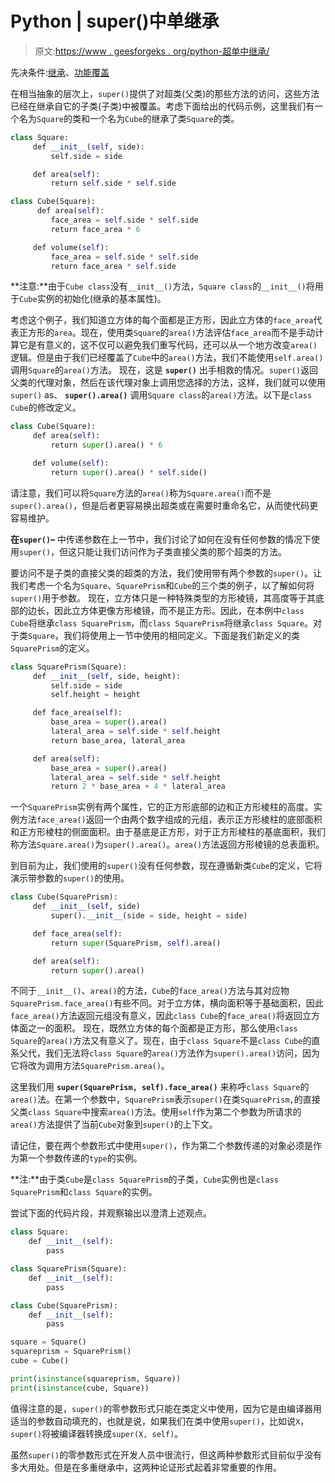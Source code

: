# Python | super()中单继承

> 原文:[https://www . geesforgeks . org/python-超单中继承/](https://www.geeksforgeeks.org/python-super-in-single-inheritance/)

先决条件:[继承](https://www.geeksforgeeks.org/inheritance-in-python/)、[功能覆盖](https://www.geeksforgeeks.org/function-overloading-vs-function-overriding-in-cpp/)

在相当抽象的层次上，`super()`提供了对超类(父类)的那些方法的访问，这些方法已经在继承自它的子类(子类)中被覆盖。考虑下面给出的代码示例，这里我们有一个名为`Square`的类和一个名为`Cube`的继承了类`Square`的类。

```py
class Square:
     def __init__(self, side):
         self.side = side

     def area(self):
         return self.side * self.side

class Cube(Square):
      def area(self):
         face_area = self.side * self.side
         return face_area * 6

     def volume(self):
         face_area = self.side * self.side
         return face_area * self.side
```

**注意:**由于`Cube class`没有`__init__()`方法，`Square class`的`__init__()`将用于`Cube`实例的初始化(继承的基本属性)。

考虑这个例子，我们知道立方体的每个面都是正方形，因此立方体的`face_area`代表正方形的`area`。现在，使用类`Square`的`area()`方法评估`face_area`而不是手动计算它是有意义的，这不仅可以避免我们重写代码，还可以从一个地方改变`area()`逻辑。但是由于我们已经覆盖了`Cube`中的`area()`方法，我们不能使用`self.area()`调用`Square`的`area()`方法。
现在，这是 **`super()`** 出手相救的情况。`super()`返回父类的代理对象，然后在该代理对象上调用您选择的方法，这样，我们就可以使用`super()` as、 **`super().area()`** 调用`Square class`的`area()`方法。以下是`class Cube`的修改定义。

```py
class Cube(Square):
     def area(self):
         return super().area() * 6

     def volume(self):
         return super().area() * self.side()
```

请注意，我们可以将`Square`方法的`area()`称为`Square.area()`而不是`super().area()`，但是后者更容易换出超类或在需要时重命名它，从而使代码更容易维护。

**在`super()`–**
中传递参数在上一节中，我们讨论了如何在没有任何参数的情况下使用`super()`，但这只能让我们访问作为子类直接父类的那个超类的方法。

要访问不是子类的直接父类的超类的方法，我们使用带有两个参数的`super()`。让我们考虑一个名为`Square`、`SquarePrism`和`Cube`的三个类的例子，以了解如何将`super()`用于参数。
现在，立方体只是一种特殊类型的方形棱镜，其高度等于其底部的边长，因此立方体更像方形棱镜，而不是正方形。因此，在本例中`class Cube`将继承`class SquarePrism`，而`class
SquarePrism`将继承`class Square`。对于类`Square`，我们将使用上一节中使用的相同定义。下面是我们新定义的类`SquarePrism`的定义。

```py
class SquarePrism(Square):
     def __init__(self, side, height):
         self.side = side
         self.height = height

     def face_area(self):
         base_area = super().area()
         lateral_area = self.side * self.height
         return base_area, lateral_area

     def area(self):
         base_area = super().area()
         lateral_area = self.side * self.height
         return 2 * base_area + 4 * lateral_area
```

一个`SquarePrism`实例有两个属性，它的正方形底部的边和正方形棱柱的高度。实例方法`face_area()`返回一个由两个数字组成的元组，表示正方形棱柱的底部面积和正方形棱柱的侧面面积。由于基底是正方形，对于正方形棱柱的基底面积，我们称方法`Square.area()`为`super().area()`。`area()`方法返回方形棱镜的总表面积。

到目前为止，我们使用的`super()`没有任何参数，现在遵循新类`Cube`的定义，它将演示带参数的`super()`的使用。

```py
class Cube(SquarePrism):
     def __init__(self, side)
         super().__init__(side = side, height = side)

     def face_area(self):
         return super(SquarePrism, self).area()

     def area(self):
         return super().area()
```

不同于`__init__()`、`area()`的方法，`Cube`的`face_area()`方法与其对应物`SquarePrism.face_area()`有些不同。对于立方体，横向面积等于基础面积，因此`face_area()`方法返回元组没有意义，因此`class Cube`的`face_area()`将返回立方体面之一的面积。
现在，既然立方体的每个面都是正方形，那么使用`class Square`的`area()`方法又有意义了。现在，由于`class Square`不是`class Cube`的直系父代，我们无法将`class Square`的`area()`方法作为`super().area()`访问，因为它将改为调用方法`SquarePrism.area()`。

这里我们用 **`super(SquarePrism, self).face_area()`** 来称呼`class Square`的`area()`法。在第一个参数中，`SquarePrism`表示`super()`在类`SquarePrism,`的直接父类`class Square`中搜索`area()`方法。使用`self`作为第二个参数为所请求的`area()`方法提供了当前`Cube`对象到`super()`的上下文。

请记住，要在两个参数形式中使用`super()`，作为第二个参数传递的对象必须是作为第一个参数传递的`type`的实例。

**注:**由于类`Cube`是`class SquarePrism`的子类，`Cube`实例也是`class SquarePrism`和`class Square`的实例。

尝试下面的代码片段，并观察输出以澄清上述观点。

```py
class Square:
    def __init__(self):
        pass

class SquarePrism(Square):
    def __init__(self):
        pass

class Cube(SquarePrism):
    def __init__(self):
        pass

square = Square()
squareprism = SquarePrism()
cube = Cube()

print(isinstance(squareprism, Square))
print(isinstance(cube, Square))
```

值得注意的是，`super()`的零参数形式只能在类定义中使用，因为它是由编译器用适当的参数自动填充的，也就是说，如果我们在类中使用`super()`，比如说`X`，`super()`将被编译器转换成`super(X, self)`。

虽然`super()`的零参数形式在开发人员中很流行，但这两种参数形式目前似乎没有多大用处。但是在多重继承中，这两种论证形式起着非常重要的作用。